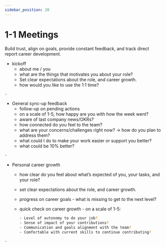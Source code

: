 ```yaml
---
sidebar_position: 20
---
```


# 1-1 Meetings

Build trust, align on goals, provide constant feedback, and track direct report career development.

- kickoff
  - about me / you
  - what are the things that motivates you about your role?
  - Set clear expectations about the role, and career growth.
  - how would you like to use the 1:1 time?

``` bash
- 
```

- General sync-up feedback
  - follow-up on pending actions
  - on a scale of 1-5, how happy are you with how the week went?
  - aware of last company news/OKRs?
  - how connected do you feel to the team?
  - what are your concerns/challenges right now? -> how do you plan to address them?
  - what could I do to make your work easier or support you better?
  - what could be 10% better?

``` bash
- 
```

- Personal career growth
  - how clear do you feel about what’s expected of you, your tasks, and your role?
  - set clear expectations about the role, and career growth.
  - progress on career goals - what is missing to get to the next level?
  - quick check on career growth - on a scale of 1-5:

    ``` bash
    - Level of autonomy to do your job? 
    - Sense of impact of your contributions?
    - Communication and goals alignment with the team?
    - Comfortable with current skills to continue contributing?
    ```

``` bash
- 
```
